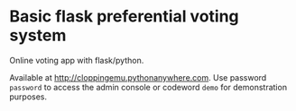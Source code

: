 # Basic flask preferential voting system

Online voting app with flask/python.

Available at http://cloppingemu.pythonanywhere.com. Use password ``password`` to access the admin console or codeword ``demo`` for demonstration purposes.
